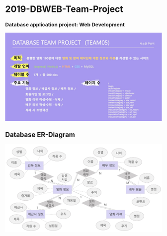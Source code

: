 # 2019-DBWEB-Team-Project

### Database application project: Web Development

![image-1](https://github.com/givitallugot/2019-DBWEB-Team-Project/blob/master/Image/slide1.jpg)

[kaggle-link]: https://www.kaggle.com/uciml/mushroom-classification

## Database ER-Diagram
![image-2](https://github.com/givitallugot/2019-DBWEB-Team-Project/blob/master/Image/schema.jpg)
